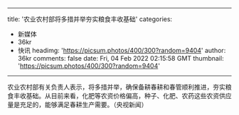
---
title: '农业农村部将多措并举夯实粮食丰收基础'
categories: 
 - 新媒体
 - 36kr
 - 快讯
headimg: 'https://picsum.photos/400/300?random=9404'
author: 36kr
comments: false
date: Fri, 04 Feb 2022 02:15:58 GMT
thumbnail: 'https://picsum.photos/400/300?random=9404'
---

<div>   
农业农村部有关负责人表示，将多措并举，确保备耕春耕和春管顺利推进，夯实粮食丰收基础。从目前来看，化肥等农资价格偏高，种子、化肥、农药这些农资供应量是充足的，能够满足春耕生产需要。（央视新闻）  
</div>
            